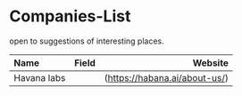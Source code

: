 # Companies-List

open to suggestions of interesting places.


| Name           | Field                 | Website    |
| :------------- | :----------:          | -----------: |
|  Havana labs | | (https://habana.ai/about-us/)   | Tech

